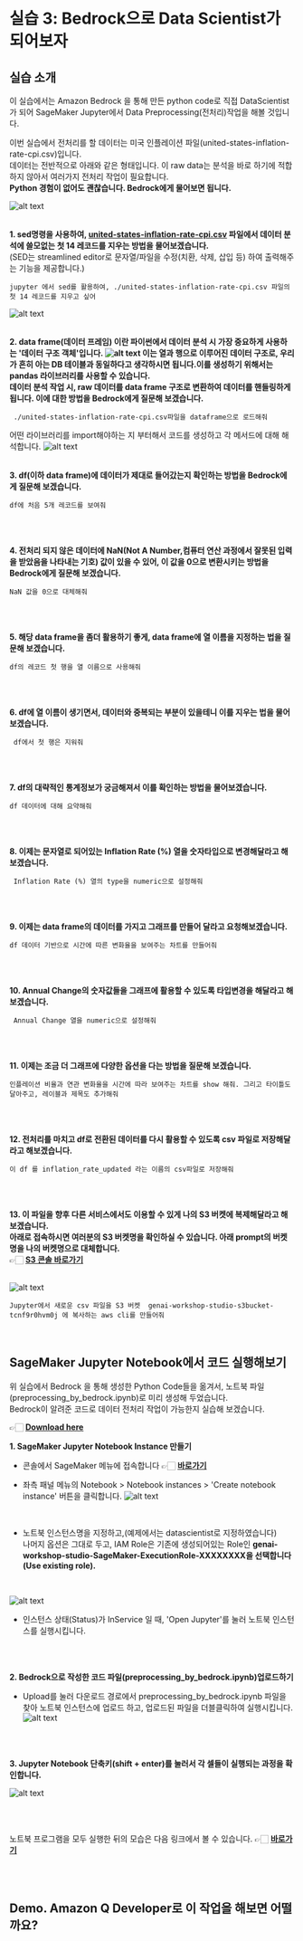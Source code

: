# 실습 3: Bedrock으로 Data Scientist가 되어보자
## 실습 소개
이 실습에서는 Amazon Bedrock 을 통해 만든 python code로
직접 DataScientist가 되어 SageMaker Jupyter에서  Data Preprocessing(전처리)작업을 해볼 것입니다.

이번 실습에서 전처리를 할 데이터는 미국 인플레이션 파일(united-states-inflation-rate-cpi.csv)입니다.</br>
데이터는 전반적으로 아래와 같은 형태입니다. 이 raw data는 분석을 바로 하기에 적합하지 않아서
여러가지 전처리 작업이 필요합니다.</br>**Python 경험이 없어도 괜찮습니다. Bedrock에게 물어보면 됩니다.**

![alt text](images/image-3.png)
</br>
</br>

**1. sed명령을 사용하여, [united-states-inflation-rate-cpi.csv](https://www.macrotrends.net/global-metrics/countries/USA/united-states/inflation-rate-cpi) 파일에서 데이터 분석에 쓸모없는 첫 14 레코드를 지우는 방법을 물어보겠습니다.**
<br>(SED는 streamlined editor로 문자열/파일을 수정(치환, 삭제, 삽입 등) 하여 출력해주는 기능을 제공합니다.)<br/>

```
jupyter 에서 sed를 활용하여, ./united-states-inflation-rate-cpi.csv 파일의 첫 14 레코드를 지우고 싶어
```
![alt text](images/aaaaaaa.jpg)
</br>
</br>

**2. data frame(데이터 프레임) 이란 파이썬에서 데이터 분석 시 가장 중요하게 사용하는 '데이터 구조 객체'입니다. 
![alt text](images/r13.10.png)
이는 열과 행으로 이루어진 데이터 구조로, 우리가 흔히 아는 DB 테이블과 동일하다고 생각하시면 됩니다.이를 생성하기 위해서는 pandas 라이브러리를 사용할 수 있습니다. <br>
데이터 분석 작업 시, raw 데이터를 data frame 구조로 변환하여 데이터를 핸들링하게 됩니다.
이에 대한 방법을 Bedrock에게 질문해 보겠습니다.**

```
 ./united-states-inflation-rate-cpi.csv파일을 dataframe으로 로드해줘
```
어떤 라이브러리를 import해야하는 지 부터해서 코드를 생성하고 각 메서드에 대해 해석합니다. 
![alt text](images/46944067-539D-4657-BE00-24AFA467ACFA.jpeg)
<br/> 
<br/> 

**3. df(이하 data frame)에 데이터가 제대로 들어갔는지 확인하는 방법을 Bedrock에게 질문해 보겠습니다.**
```
df에 처음 5개 레코드를 보여줘 
```
<br/> 
<br/> 

**4. 전처리 되지 않은 데이터에 NaN(Not A Number,컴퓨터 연산 과정에서 잘못된 입력을 받았음을 나타내는 기호) 값이 있을 수 있어, 이 값을 0으로 변환시키는 방법을 Bedrock에게 질문해 보겠습니다.**
```
NaN 값을 0으로 대체해줘
```
<br/> 
<br/> 

**5. 해당 data frame을 좀더 활용하기 좋게, data frame에 열 이름을 지정하는 법을 질문해 보겠습니다.**
```
df의 레코드 첫 행을 열 이름으로 사용해줘
```
<br/> 
<br/> 

**6. df에 열 이름이 생기면서, 데이터와 중복되는 부분이 있을테니 이를 지우는 법을 물어보겠습니다.**
```
 df에서 첫 행은 지워줘
```
<br/> 
<br/> 

**7. df의 대략적인 통계정보가 궁금해져서 이를 확인하는 방법을 물어보겠습니다.**
```
df 데이터에 대해 요약해줘
```
<br/> 
<br/> 

**8. 이제는 문자열로 되어있는 Inflation Rate (%) 열을 숫자타입으로 변경해달라고 해보겠습니다.**
```
 Inflation Rate (%) 열의 type을 numeric으로 설정해줘
```
<br/> 
<br/> 

**9. 이제는 data frame의 데이터를 가지고 그래프를 만들어 달라고 요청해보겠습니다.**
```
df 데이터 기반으로 시간에 따른 변화율을 보여주는 차트를 만들어줘
```
<br/> 
<br/> 

**10.  Annual Change의 숫자값들을 그래프에 활용할 수 있도록 타입변경을 해달라고 해보겠습니다.**
```
 Annual Change 열을 numeric으로 설정해줘
```
<br/> 
<br/> 

**11. 이제는 조금 더 그래프에 다양한 옵션을 다는 방법을 질문해 보겠습니다.**
```
인플레이션 비율과 연관 변화율을 시간에 따라 보여주는 차트를 show 해줘. 그리고 타이틀도 달아주고, 레이블과 제목도 추가해줘
```
<br/> 
<br/> 

**12. 전처리를 마치고 df로 전환된 데이터를 다시 활용할 수 있도록 csv 파일로 저장해달라고 해보겠습니다.**
```
이 df 를 inflation_rate_updated 라는 이름의 csv파일로 저장해줘
```
<br/> 
<br/> 

**13. 이 파일을 향후 다른 서비스에서도 이용할 수 있게 나의 S3 버켓에 복제해달라고 해보겠습니다.
<br/> 아래로 접속하시면 여러분의 S3 버켓명을 확인하실 수 있습니다. 아래 prompt의 버켓명을 나의 버켓명으로 대체합니다.**
<br/> 👉🏻  **[S3 콘솔 바로가기](https://us-west-2.console.aws.amazon.com/s3/buckets?region=us-west-2)**

<br/>![alt text](images/FD2039BE-E406-4057-A079-CCE7B1831B9D.jpeg)

```
Jupyter에서 새로운 csv 파일을 S3 버켓  genai-workshop-studio-s3bucket-tcnf9r0hvm0j 에 복사하는 aws cli를 만들어줘
```


<br/>

## SageMaker Jupyter Notebook에서 코드 실행해보기

위 실습에서 Bedrock 을 통해 생성한 Python Code들을 옮겨서, 노트북 파일(preprocessing_by_bedrock.ipynb)로 미리 생성해 두었습니다.
<br/> Bedrock이 알려준 코드로 데이터 전처리 작업이 가능한지 실습해 보겠습니다.

👉🏻 **[Download here](https://bedrock-yeonsool.s3.us-east-1.amazonaws.com/preprocessing_by_bedrock.ipynb?response-content-disposition=inline&X-Amz-Security-Token=IQoJb3JpZ2luX2VjEP7%2F%2F%2F%2F%2F%2F%2F%2F%2F%2FwEaCXVzLWVhc3QtMSJGMEQCIAzNC4LYSJH2uo1JwhRl7yi5NlsGFwyt09rtrjxonexCAiB1XrB4UBVyUC%2B1rs0i5gIK7dhzT6P3dFx5MpGw0R0BhSrlAgh3EAEaDDU5MjEyODQ4Njg0MiIMrSzCLcnFg8KP5ttyKsICDbveNnVfNFi4WBI5GppTjq8kZksz88AObC8Qssa0XEzDB6IEMJ22y4GtS%2FYG4r9sRZUEaMYddt5jAIAWpKZpYTyhW3hDWhW%2BACRwxPsjOmmVD8lT8Jk26CBk2fp3Ca3CFC%2FJ5C5vs6okcZiJVlp3f6GGPzUljHwQe8fKaOetKSdkhMZmUd2am3Cpeq17ElBNUj%2BTrQL1%2BFklz0UZw5HHg%2Bovpwgdsb16aYT4WJRgJKBNB4YedIPwAkDg43U1ifgPMg0vwH0uwbGWOQLrls4VxzOdj7URg29rWDoFeCHgdaGbc1c5Gyxmne6w14ttLfoFz0qfFMsmUp6fcmMdHngC6SFG%2By%2BdGK2raa0wCqmROSg84rVQo57aGrwK%2FIgU1YT2NoBxK12c0%2F0wyiYungWJmDma%2BwaJgmKtd00Bg2lxkXdGZjDukr2yBjqIApddu5ULp%2FN%2BJ%2FJHtP%2BsMrXz8M%2FfYfmpPxz3bufdPBBqKL%2Bu2p0pCckDZAvG4%2BCjPQdc0XENPId2jfVXHKNy%2B1YpCOwbckcU4YgzYFPVo1xVEWXRH1uKtungIRKPPVzs0SMBQoRVuBjZbAYBHbZJ7nC26L0artffU%2Fx7eD7vgTURlX%2F90DJYqspv7nKuMsuLXChJb%2BLIsf5aBX9jCVq%2BINsu0zUPpxLqtXeFckb5aUUHQqdQbXb607HH2gqCs7dz2%2FavP3ocyBdBjApUdbp5lkRvAI%2BhdwFSLp%2FvQQN%2FM2nb9kksqss9btqGvnSvm%2F2ZlUKgNpAHW9Oj%2BQ7HqC5YfmfulUVPcw%2Fl%2FQ%3D%3D&X-Amz-Algorithm=AWS4-HMAC-SHA256&X-Amz-Date=20240523T135151Z&X-Amz-SignedHeaders=host&X-Amz-Expires=43200&X-Amz-Credential=ASIAYTXM3VW5J3QLRCEY%2F20240523%2Fus-east-1%2Fs3%2Faws4_request&X-Amz-Signature=c438bcec65c7d0382f826c84a1f7232da9bcca30cfae21ead5e6fbf2be8983d7)**

**1. SageMaker Jupyter Notebook Instance 만들기**
- 콘솔에서 SageMaker 메뉴에 접속합니다
👉🏻  **[바로가기](https://us-west-2.console.aws.amazon.com/sagemaker/home?region=us-west-2#/getting-started)**

- 좌측 패널 메뉴의 Notebook > Notebook instances > 'Create notebook instance' 버튼을 클릭합니다.
![alt text](images/02BE88CB-C124-4959-8366-209941B4CD65_4_5005_c.jpeg)

<br/>

- 노트북 인스턴스명을 지정하고,(예제에서는 datascientist로 지정하였습니다)
<br> 나머지 옵션은 그대로 두고, IAM Role은 기존에 생성되어있는 Role인 **genai-workshop-studio-SageMaker-ExecutionRole-XXXXXXXX을 선택합니다(Use existing role).**
<br>

![alt text](images/CCB047AF-8AC2-457D-96BB-2DF4650F7526.jpeg)


- 인스턴스 상태(Status)가 InService 일 때, 'Open Jupyter'를 눌러 노트북 인스턴스를 실행시킵니다. 


<br>
<br>

**2. Bedrock으로 작성한 코드 파일(preprocessing_by_bedrock.ipynb)업로드하기**

- Upload를 눌러 다운로드 경로에서 preprocessing_by_bedrock.ipynb 파일을 찾아 노트북 인스턴스에 업로드 하고, 업로드된 파일을 더블클릭하여  실행시킵니다. 
![alt text](images/7290885F-CBDE-4877-8077-F5E9FA9D397A_4_5005_c.jpeg)

<br>
<br>

**3. Jupyter Notebook 단축키(shift + enter)를 눌러서 
각 셀들이 실행되는 과정을 확인합니다.**

![alt text](images/CD6F7221-998E-43CB-BD0E-9AA47BF47BC4.jpeg)

<br>
<br>

노트북 프로그램을 모두 실행한 뒤의 모습은 다음 링크에서 볼 수 있습니다.
👉🏻  **[바로가기](https://github.com/caracalgit/bedrock-workshop/blob/main/04_Code_Generation/files/preprocessing_by_bedrock_result.ipynb)**


<!--파일을 모두 실행한 뒤 


전처리한 파일이 노트북 인스턴스 로컬에 저장됩니다.

[이미지 추가 예정]



전처리한 파일이 S3 버켓에 저장됩니다. 
[이미지 추가 예정]
-->

<br>
<br>

## Demo. Amazon Q Developer로 이 작업을 해보면 어떨까요?
